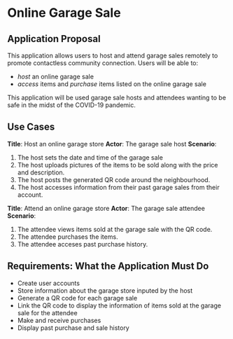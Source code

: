 # Online Garage Sale

## Application Proposal

This application allows users to host and attend garage sales remotely to promote contactless community connection. Users will be able to:
- *host* an online garage sale
- *access* items and *purchase* items listed on the online garage sale

This application will be used garage sale hosts and attendees wanting to be safe in the midst of the COVID-19 pandemic. 

## Use Cases

**Title**: Host an online garage store
**Actor**: The garage sale host
**Scenario**: 
1. The host sets the date and time of the garage sale
2. The host uploads pictures of the items to be sold along with the price and description.
3. The host posts the generated QR code around the neighbourhood.
4. The host accesses information from their past garage sales from their account. 

**Title**: Attend an online garage store
**Actor**: The garage sale attendee
**Scenario**: 
1.  The attendee views items sold at the garage sale with the QR code.
2.  The attendee purchases the items.
3.  The attendee acceses past purchase history.

## Requirements: What the Application Must Do
- Create user accounts
- Store information about the garage store inputed by the host
- Generate a QR code for each garage sale
- Link the QR code to display the information of items sold at the garage sale for the attendee
- Make and receive purchases
- Display past purchase and sale history

